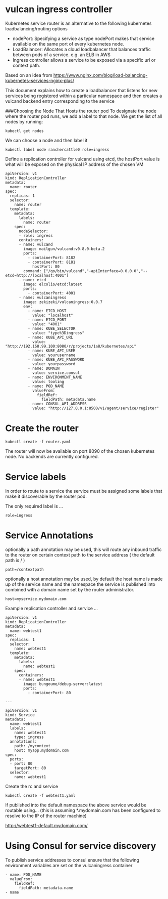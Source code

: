 # vulcan ingress controller

Kubernetes service router is an alternative to the following kubernetes loadbalancing/routing options

- nodePort: Specifying a service as type nodePort makes that service available on the same port of every kubernetes node.
- LoadBalancer: Allocates a cloud loadbalancer that balances traffic between pods of a service. e.g. an ELB in AWS 
- Ingress controller allows a service to be exposed via a specific url or context path.

Based on an idea from https://www.nginx.com/blog/load-balancing-kubernetes-services-nginx-plus/

This document explains how to create a loadbalancer that listens for new services being registered within a particular namespace and then creates a vulcand
backend entry corresponding to the service

###Choosing the Node That Hosts the router pod
To designate the node where the router pod runs, we add a label to that node. We get the list of all nodes by running:

```
kubectl get nodes
```

We can choose a node and then label it 

```
kubectl label node ranchercattle0 role=ingress
```

Define a replication controller for vulcand using etcd, the hostPort value is what will be exposed on the physical IP address of the chosen VM

```
apiVersion: v1
kind: ReplicationController
metadata:
  name: router
spec:
  replicas: 1
  selector:
    name: router
  template:
    metadata:
      labels:
        name: router
    spec:
      nodeSelector:
      - role: ingress
      containers:
      - name: vulcand
        image: mailgun/vulcand:v0.8.0-beta.2
        ports:
          - containerPort: 8182
          - containerPort: 8181
            hostPort: 80
        command: ["/go/bin/vulcand","-apiInterface=0.0.0.0","--etcd=http://localhost:4001"]
      - name: etcd
        image: elcolio/etcd:latest
        ports:
          - containerPort: 4001
      - name: vulcaningress
        image: zekizeki/vulcaningress:0.0.7
        env:
          - name: ETCD_HOST
            value: "localhost"
          - name: ETCD_PORT
            value: "4001"
          - name: KUBE_SELECTOR
            value: "type%3Dingress"
          - name: KUBE_API_URL
            value: "http://192.168.99.100:8080/r/projects/1a8/kubernetes/api"
          - name: KUBE_API_USER
            value: yourusername
          - name: KUBE_API_PASSWORD
            value: yourpassword
          - name: DOMAIN
            value: service.consul
          - name: ENVIRONMENT_NAME
            value: tooling
          - name: POD_NAME
            valueFrom:
              fieldRef:
                fieldPath: metadata.name
          - name: CONSUL_API_ADDRESS
            value: "http://127.0.0.1:8500/v1/agent/service/register"
```

# Create the router

```
kubectl create -f router.yaml
```

The router will now be available on port 8090 of the chosen kubernetes node. No backends are currently configured.


# Service labels

In order to route to a service the service must be assigned some labels that make it discoverable by the router pod.

The only required label is ...

```
role=ingress
```

# Service Annotations

optionally a path annotation may be used, this will route any inbound traffic to the router on certain context path to the service address ( the default path is / )

```
path=/contextpath
```

optionally a host annotation may be used, by default the host name is made up of the service name and the namespace the service is published into combined with a domain name set by the router administrator.

```
host=myservice.mydomain.com
```

Example replication controller and service ...

```
apiVersion: v1
kind: ReplicationController
metadata:
  name: webtest1
spec:
  replicas: 1
  selector:
    name: webtest1
  template:
    metadata:
      labels:
        name: webtest1
    spec:
      containers:
      - name: webtest1
        image: bungoume/debug-server:latest
        ports:
          - containerPort: 80
          
---            
            
apiVersion: v1
kind: Service
metadata:
  name: webtest1
  labels:
    name: webtest1
    type: ingress
  annotations:
    path: /mycontext
    host: myapp.mydomain.com
spec:
  ports:
  - port: 80
    targetPort: 80
  selector:
    name: webtest1
```

Create the rc and service

```
kubectl create -f webtest1.yaml
```

If published into the default namespace the above service would be routable using...  (this is assuming *.mydomain.com has been configured to resolve to the IP of the router machine)

http://webtest1-default.mydomain.com/


# Using Consul for service discovery
To publish service addresses to consul ensure that the following environment variables are set on the vulcaningress container

```
- name: POD_NAME
  valueFrom:
    fieldRef:
      fieldPath: metadata.name
- name

```